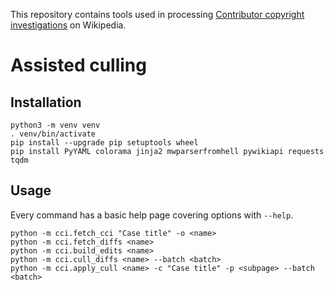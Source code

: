 This repository contains tools used in processing
[Contributor copyright investigations](https://en.wikipedia.org/wiki/Wikipedia:Contributor_copyright_investigations)
on Wikipedia.

# Assisted culling

## Installation

    python3 -m venv venv
    . venv/bin/activate
    pip install --upgrade pip setuptools wheel
    pip install PyYAML colorama jinja2 mwparserfromhell pywikiapi requests tqdm

## Usage

Every command has a basic help page covering options with `--help`.

    python -m cci.fetch_cci "Case title" -o <name>
    python -m cci.fetch_diffs <name>
    python -m cci.build_edits <name>
    python -m cci.cull_diffs <name> --batch <batch>
    python -m cci.apply_cull <name> -c "Case title" -p <subpage> --batch <batch>
